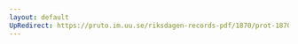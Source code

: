 ```yaml
---
layout: default
UpRedirect: https://pruto.im.uu.se/riksdagen-records-pdf/1870/prot-1870--ak--416/prot-1870--ak--416_001.pdf
---
```


